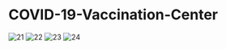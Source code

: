 # COVID-19-Vaccination-Center

![21](https://user-images.githubusercontent.com/54908640/194557148-d2427e32-999c-4e7a-b434-f575a93ae3ba.png)
![22](https://user-images.githubusercontent.com/54908640/194557187-9a0da5a1-bcb8-493d-8375-83f0e7547557.png)
![23](https://user-images.githubusercontent.com/54908640/194557237-639d18ba-dbdb-48b0-8984-9e39cc7428c2.png)
![24](https://user-images.githubusercontent.com/54908640/194557333-5afe0fc6-ba85-47d1-9e03-e9704b687547.png)
